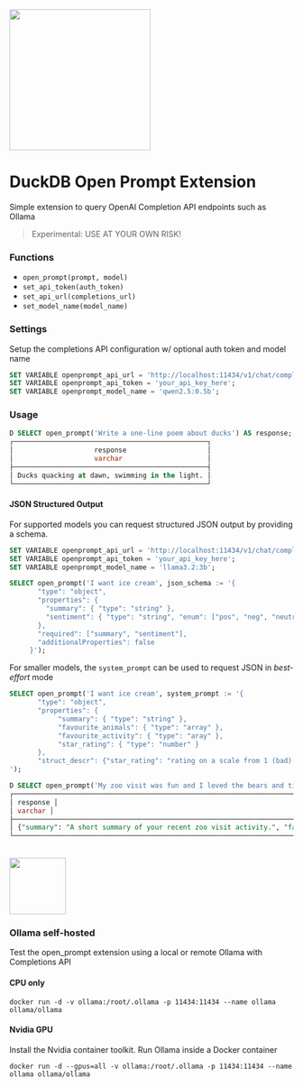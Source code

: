<img src="https://github.com/user-attachments/assets/46a5c546-7e9b-42c7-87f4-bc8defe674e0" width=250 />

# DuckDB Open Prompt Extension
Simple extension to query OpenAI Completion API endpoints such as Ollama

> Experimental: USE AT YOUR OWN RISK!

### Functions
- `open_prompt(prompt, model)`
- `set_api_token(auth_token)`
- `set_api_url(completions_url)`
- `set_model_name(model_name)`

### Settings
Setup the completions API configuration w/ optional auth token and model name
```sql
SET VARIABLE openprompt_api_url = 'http://localhost:11434/v1/chat/completions';
SET VARIABLE openprompt_api_token = 'your_api_key_here';
SET VARIABLE openprompt_model_name = 'qwen2.5:0.5b';

```

### Usage
```sql
D SELECT open_prompt('Write a one-line poem about ducks') AS response;
┌────────────────────────────────────────────────┐
│                    response                    │
│                    varchar                     │
├────────────────────────────────────────────────┤
│ Ducks quacking at dawn, swimming in the light. │
└────────────────────────────────────────────────┘
```

#### JSON Structured Output
For supported models you can request structured JSON output by providing a schema. 

```sql
SET VARIABLE openprompt_api_url = 'http://localhost:11434/v1/chat/completions';
SET VARIABLE openprompt_api_token = 'your_api_key_here';
SET VARIABLE openprompt_model_name = 'llama3.2:3b';

SELECT open_prompt('I want ice cream', json_schema := '{
       "type": "object",
       "properties": {
         "summary": { "type": "string" },
         "sentiment": { "type": "string", "enum": ["pos", "neg", "neutral"] }
       },
       "required": ["summary", "sentiment"],
       "additionalProperties": false
     }');
```

For smaller models, the `system_prompt` can be used to request JSON in _best-effort_ mode

```sql
SELECT open_prompt('I want ice cream', system_prompt := '{
       "type": "object",
       "properties": {
            "summary": { "type": "string" },
            "favourite_animals": { "type": "array" },
            "favourite_activity": { "type": "aray" },
            "star_rating": { "type": "number" }
       },
       "struct_descr": {"star_rating": "rating on a scale from 1 (bad) to 5 (best)"}
');

D SELECT open_prompt('My zoo visit was fun and I loved the bears and tigers. i also had icecream') AS response;
┌─────────────────────────────────────────────────────────────────────────────────────────────────────────────────────────────────────────────────────────┐
│ response │
│ varchar │
├─────────────────────────────────────────────────────────────────────────────────────────────────────────────────────────────────────────────────────────┤
│ {"summary": "A short summary of your recent zoo visit activity.", "favourite_animals": ["bears", "tigers"], "favourite_activity": ["icecream"], "star … │
└─────────────────────────────────────────────────────────────────────────────────────────────────────────────────────────────────────────────────────────┘

```



<br>

<img src="https://github.com/user-attachments/assets/824bfab2-aca6-4bd9-8a4a-bc01901fcd5b" width=100 />

### Ollama self-hosted
Test the open_prompt extension using a local or remote Ollama with Completions API

#### CPU only
```
docker run -d -v ollama:/root/.ollama -p 11434:11434 --name ollama ollama/ollama
```
#### Nvidia GPU
Install the Nvidia container toolkit. Run Ollama inside a Docker container
```
docker run -d --gpus=all -v ollama:/root/.ollama -p 11434:11434 --name ollama ollama/ollama
```
